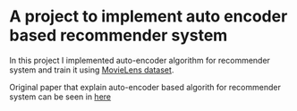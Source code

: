 # A project to implement auto encoder based recommender system

In this project I implemented auto-encoder algorithm for recommender system and train it using [MovieLens dataset](https://grouplens.org/datasets/movielens/).

Original paper that explain auto-encoder based algorith for recommender system can be seen in [here](https://users.cecs.anu.edu.au/~akmenon/papers/autorec/autorec-paper.pdf)
